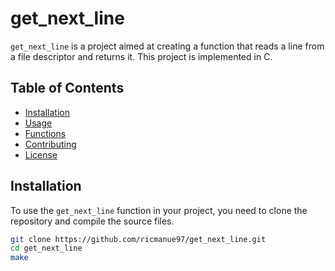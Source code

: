 # get_next_line

`get_next_line` is a project aimed at creating a function that reads a line from a file descriptor and returns it. This project is implemented in C.

## Table of Contents

- [Installation](#installation)
- [Usage](#usage)
- [Functions](#functions)
- [Contributing](#contributing)
- [License](#license)

## Installation

To use the `get_next_line` function in your project, you need to clone the repository and compile the source files.

```sh
git clone https://github.com/ricmanue97/get_next_line.git
cd get_next_line
make
